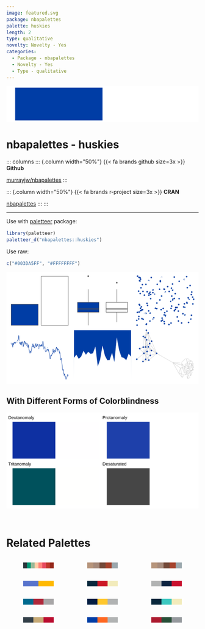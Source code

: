 ```yaml
---
image: featured.svg
package: nbapalettes
palette: huskies
length: 2
type: qualitative
novelty: Novelty - Yes
categories:
  - Package - nbapalettes
  - Novelty - Yes
  - Type - qualitative
---
```


![](featured.svg)

# nbapalettes - huskies 

::: columns
::: {.column width="50%"}
{{< fa brands github size=3x >}}
**Github**

[murrayjw/nbapalettes](https://github.com/murrayjw/nbapalettes)
:::

::: {.column width="50%"}
{{< fa brands r-project size=3x >}}
**CRAN**

[nbapalettes](https://CRAN.R-project.org/package=nbapalettes)
:::
:::

<hr> 

Use with [paletteer](https://emilhvitfeldt.github.io/paletteer/) package:

```r
library(paletteer)
paletteer_d("nbapalettes::huskies")
```

Use raw:

```r
c("#003DA5FF", "#FFFFFFFF")
``` 

![](examples.png) <br>

## With Different Forms of Colorblindness

![](colorblind.svg) 

<br>

# Related Palettes

<div class="list" style="display: grid; grid-template-columns: auto auto auto;"> <figure class="figure">
<a href="../../awtools/a_palette/"> <img src="../../awtools/a_palette/featured.svg" style="width: 100%;" class="figure-img"></a>
</figure> <figure class="figure">
<a href="../../ButterflyColors/hamadryas_feronia/"> <img src="../../ButterflyColors/hamadryas_feronia/featured.svg" style="width: 100%;" class="figure-img"></a>
</figure> <figure class="figure">
<a href="../../ButterflyColors/hamadryas_feronia/"> <img src="../../ButterflyColors/hamadryas_feronia/featured.svg" style="width: 100%;" class="figure-img"></a>
</figure> <figure class="figure">
<a href="../../ggsci/alternating_igv/"> <img src="../../ggsci/alternating_igv/featured.svg" style="width: 100%;" class="figure-img"></a>
</figure> <figure class="figure">
<a href="../../futurevisions/atomic_red/"> <img src="../../futurevisions/atomic_red/featured.svg" style="width: 100%;" class="figure-img"></a>
</figure> <figure class="figure">
<a href="../../nbapalettes/wizards_city/"> <img src="../../nbapalettes/wizards_city/featured.svg" style="width: 100%;" class="figure-img"></a>
</figure> <figure class="figure">
<a href="../../ggthemes/wsj_dem_rep/"> <img src="../../ggthemes/wsj_dem_rep/featured.svg" style="width: 100%;" class="figure-img"></a>
</figure> <figure class="figure">
<a href="../../nbapalettes/pacers/"> <img src="../../nbapalettes/pacers/featured.svg" style="width: 100%;" class="figure-img"></a>
</figure> <figure class="figure">
<a href="../../futurevisions/atomic_blue/"> <img src="../../futurevisions/atomic_blue/featured.svg" style="width: 100%;" class="figure-img"></a>
</figure> <figure class="figure">
<a href="../../nbapalettes/bulls_city/"> <img src="../../nbapalettes/bulls_city/featured.svg" style="width: 100%;" class="figure-img"></a>
</figure> <figure class="figure">
<a href="../../nbapalettes/knicks/"> <img src="../../nbapalettes/knicks/featured.svg" style="width: 100%;" class="figure-img"></a>
</figure> <figure class="figure">
<a href="../../nbapalettes/bucks_00s/"> <img src="../../nbapalettes/bucks_00s/featured.svg" style="width: 100%;" class="figure-img"></a>
</figure> 
</div>
